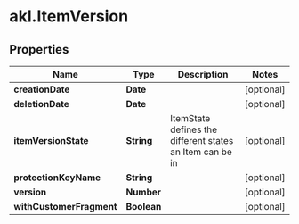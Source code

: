 # akl.ItemVersion

## Properties

Name | Type | Description | Notes
------------ | ------------- | ------------- | -------------
**creationDate** | **Date** |  | [optional] 
**deletionDate** | **Date** |  | [optional] 
**itemVersionState** | **String** | ItemState defines the different states an Item can be in | [optional] 
**protectionKeyName** | **String** |  | [optional] 
**version** | **Number** |  | [optional] 
**withCustomerFragment** | **Boolean** |  | [optional] 


